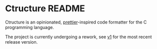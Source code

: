 # Ctructure README

Ctructure is an opinionated, [prettier](https://github.com/prettier/prettier)-inspired code formatter for the C programming language.

The project is currently undergoing a rework, see [v1](https://github.com/nluka/Ctructure/tree/v1) for the most recent release version.
